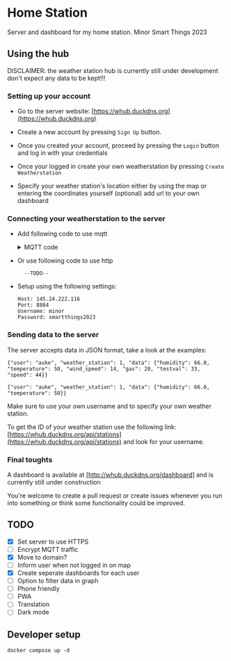 # Home Station
Server and dashboard for my home station. Minor Smart Things 2023

## Using the hub

DISCLAIMER: the weather station hub is currently still under development don't expect any data to be kept!!!

### Setting up your account

* Go to the server website: [https://whub.duckdns.org](https://whub.duckdns.org)

* Create a new account by pressing `Sign Up` button.

* Once you created your account, proceed by pressing the `Login` button and log in with your credentials

* Once your logged in create your own weatherstation by pressing `Create Weatherstation`

* Specify your weather station's location either by using the map or entering the coordinates yourself (optional) add url to your own dashboard

### Connecting your weatherstation to the server

* Add following code to use mqtt
    <details>
    <summary>MQTT code</summary>

        #include <Arduino.h>
        #include <WiFi.h>
        #include <PubSubClient.h>
        #include <HTTPClient.h>


        const char* ssid = "Tesla IoT";
        const char* password = "fsL6HgjN";

        const char* mqtt_server = "145.24.222.116";
        const char* mqtt_user = "minor";
        const char* mqtt_pass = "smartthings2023";
        const char* mqtt_topic = "weather";

        WiFiClient wifi_client;
        PubSubClient client(wifi_client);

        long last_msg = 0;
        char msg[50];
        int value = 0;

        void callback(char* topic, byte* message, unsigned int length);
        void reconnect();

        bool mqttConnect(){
          client.setServer(mqtt_server, 8884);
          client.setCallback(callback);
          Serial.print("Connecting to MQTT broker");
          while(!client.connected()){
            if(client.connect("esp32", mqtt_user, mqtt_pass)){
              Serial.println("CONNECTED TO MQTT");
            }else{
              Serial.print("Failed with state ");
              char err_buf[100];
              Serial.println(client.state());
              delay(2000);
            }
            Serial.print(".");
          }
          Serial.println();
          return true;
        }

        void initWiFi(){
          WiFi.mode(WIFI_STA);
          WiFi.begin(ssid, password);
          Serial.print("Connecting to WiFi...");
          while(WiFi.status() != WL_CONNECTED){
            Serial.print(".");
            delay(500);
          }
          Serial.println(WiFi.localIP());
          mqttConnect();
        }


        void setup() {
          // put your setup code here, to run once:
          Serial.begin(115200);
          initWiFi();
          dht.begin();
          delay(500);
        }

        void loop() {
          // put your main code here, to run repeatedly:
          float temp = dht.readTemperature();
          float humid = dht.readHumidity();
          Serial.println(temp);
          Serial.println(humid);
          if(WiFi.status() == WL_CONNECTED){
            if(client.connected()){
              String data = "{\"user\":\"auke\", \"weather_station\": 2, \"data\": {\"temperature\":\""+ (String)temp+"\",\"humidity\":\""+ (String)humid+"\",\"wind_speed\":4.0 ,\"light_intensity\":40}}";
              if(!isnan(temp) && !isnan(humid)){
                Serial.print("Sent: ");
                Serial.println(data);
                const char* d = data.c_str();
                client.publish(mqtt_topic, d);
              }
            }else{
              mqttConnect();
            }
          }else{
            initWiFi();
          }
          client.loop();
          delay(1000);
        }

  </details>

* Or use following code to use http

        --TODO--

* Setup using the following settings:

    ```
    Host: 145.24.222.116
    Port: 8884
    Username: minor
    Password: smartthings2023
    ```


### Sending data to the server

The server accepts data in JSON format, take a look at the examples:

```
{"user": "auke", "weather_station": 1, "data": {"humidity": 66.0, "temperature": 50, "wind_speed": 14, "gas": 20, "testval": 33, "speed": 44}}

{"user": "auke", "weather_station": 1, "data": {"humidity": 66.0, "temperature": 50}}
```

Make sure to use your own username and to specify your own weather station.

To get the ID of your weather station use the following link: [https://whub.duckdns.org/api/stations](https://whub.duckdns.org/api/stations) and look for your username.


### Final toughts

A dashboard is available at [http://whub.duckdns.org/dashboard] and is currently still under construction

You're welcome to create a pull request or create issues whenever you run into something or think some functionality could be improved.


## TODO

- [x] Set server to use HTTPS
- [ ] Encrypt MQTT traffic
- [x] Move to domain?
- [ ] Inform user when not logged in on map
- [x] Create seperate dashboards for each user
- [ ] Option to filter data in graph
- [ ] Phone friendly
- [ ] PWA
- [ ] Translation
- [ ] Dark mode
## Developer setup

`docker compose up -d`
